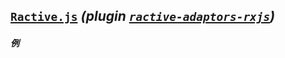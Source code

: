 ## [`Ractive.js`](http://www.ractivejs.org) *(plugin [`ractive-adaptors-rxjs`](https://github.com/ractivejs/ractive-adaptors-rxjs))*

##### 例

[](http://jsbin.com/gelaz/1/embed?js,output)